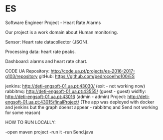 # ES
Software Engineer Project - Heart Rate Alarms

Our project is a work domain about Human monitoring.<p> 
Sensor: Heart rate datacollector (JSON).<p> 
Processing data: heart rate peaks. <p> 
Dashboard: alarms and heart rate chart.


CODE UA Repository: http://code.ua.pt/projects/es-2016-2017-g103/repository
gitHub: https://github.com/pedrocoelho100/ES


jenkins:  http://deti-engsoft-01.ua.pt:43030/  (exit - not working now)
rabbitmq: http://deti-engsoft-01.ua.pt:43555/ (guest - guest)
widlfly: http://deti-engsoft-01.ua.pt:43016 (admin - admin)
Project: http://deti-engsoft-01.ua.pt:43015/finalProject/
	(The app was deployed with docker and jenkins but the graph doenst appear - rabbitmq and Send not working for some reason) 

HOW TO RUN LOCALLY:

-open maven project
-run it
-run Send.java

